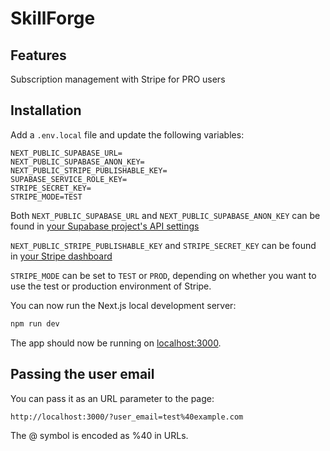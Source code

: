 # SkillForge

## Features

Subscription management with Stripe for PRO users

## Installation

Add a `.env.local` file and update the following variables:

```
NEXT_PUBLIC_SUPABASE_URL=
NEXT_PUBLIC_SUPABASE_ANON_KEY=
NEXT_PUBLIC_STRIPE_PUBLISHABLE_KEY=
SUPABASE_SERVICE_ROLE_KEY=
STRIPE_SECRET_KEY=
STRIPE_MODE=TEST
```

Both `NEXT_PUBLIC_SUPABASE_URL` and `NEXT_PUBLIC_SUPABASE_ANON_KEY` can be found in [your Supabase project's API settings](https://supabase.com/dashboard/project/_?showConnect=true)

`NEXT_PUBLIC_STRIPE_PUBLISHABLE_KEY` and `STRIPE_SECRET_KEY` can be found in [your Stripe dashboard](https://dashboard.stripe.com/test/apikeys)

`STRIPE_MODE` can be set to `TEST` or `PROD`, depending on whether you want to use the test or production environment of Stripe.

You can now run the Next.js local development server:

```bash
npm run dev
```

The app should now be running on [localhost:3000](http://localhost:3000/).

## Passing the user email

You can pass it as an URL parameter to the page:

```
http://localhost:3000/?user_email=test%40example.com
```

The @ symbol is encoded as %40 in URLs.
